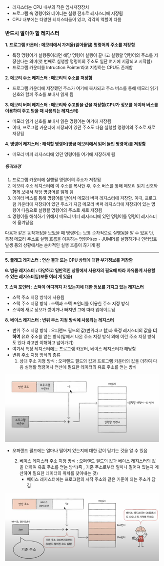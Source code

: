 - 레지스터는 CPU 내부의 작은 임시저장장치
- 프로그램 속 명령어와 데이터는 실행 전후로 레지스터에 저장됨
- CPU 내부에는 다양한 레지스터들이 있고, 각각의 역할이 다름

### 반드시 알아야 할 레지스터
**1. 프로그램 카운터 : 메모리에서 가져올(읽어들일) 명령어의 주소를 저장함**
- 특정 명령어가 실행중이라면 해당 명령어 실행이 끝나고 실행할 명령어의 주소를 저장한다는 의미(첫 번째로 실행할 명령어의 주소도 일단 여기에 저장되고 시작함)
- 프로그램 카운터를 Intruction Pointer라고 지칭하는 CPU도 존재함

**2. 메모리 주소 레지스터 : 메모리의 주소를 저장함**
- 프로그램 카운터에 저장했던 주소가 여기에 복사되고 주소 버스를 통해 메모리 읽기 신호와 함께 주소를 보내서 읽게 됨

**3. 메모리 버퍼 레지스터 : 메모리와 주고받을 값을 저장함(CPU가 정보를 데이터 버스를 이용하여 주고 받을 때 사용되는 레지스터)**
- 메모리 읽기 신호를 보내서 읽은 명령어는 여기에 저장됨
- 이때, 프로그램 카운터에 저장되어 있던 주소도 다음 실행할 명령어의 주소로 새로 저장됨 

**4. 명령어 레지스터 : 해석할 명령어(방금 메모리에서 읽어 들인 명령어)를 저장함**
- 메모리 버퍼 레지스터에 있던 명령어를 여기에 저장하게 됨
##### 동작과정
1. 프로그램 카운터에 실행될 명령어의 주소가 저장됨
2. 메모리 주소 레지스터에 이 주소를 복사한 후, 주소 버스를 통해 메모리 읽기 신호와 함께 보내서 해당 명령어를 읽게 됨
3. 데이터 버스를 통해 명령어를 받아서 메모리 버퍼 레지스터에 저장함. 이때, 프로그램 카운터에 저장되어 있던 주소가 지금 메모리 버퍼 레지스터에 저장되어 있는 명령어 다음으로 실행될 명령어의 주소로 새로 저장됨
4. 명령어를 해석하기 위해서 메모리 버퍼 레지스터에 있던 명령어를 명령어 레지스터에 옮겨담음

다음과 같은 동작과정을 보았을 때 명령어는 보통 순차적으로 실행됨을 알 수 있음
단, 특정 메모리 주소로 실행 흐름을 이동하는 명령어(ex - JUMP)를 실행하거나 인터럽트 발생 등의 상황에서는 순차적인 실행 흐름이 끊기게 됨
****
**5. 플래그 레지스터 : 연산 결과 또는 CPU 상태에 대한 부가정보를 저장함**

**6. 범용 레지스터 : 다양하고 일반적인 상황에서 사용자의 필요에 따라 자유롭게 사용할 수 있는 레지스터임(보통 여러 개 있음)**

**7. 스택 포인터 : 스택이 어디까지 차 있는지에 대한 정보를 가지고 있는 레지스터**
- 스택 주소 지정 방식에 사용됨
- 스택 주소 지정 방식 : 스택과 스택 포인터를 이용한 주소 지정 방식
- 스택에 새로 정보가 쌓이거나 빠지면 그에 따라 업데이트됨

**8. 베이스 레지스터 : 변위 주소 지정 방식에 사용되는 레지스터**
- 변위 주소 지정 방식 : 오퍼랜드 필드의 값(변위라고 함)과 특정 레지스터의 값을 **더하여** 유효 주소를 얻는 방식(앞에서 나온 주소 지정 방식 외에 이런 주소 지정 방식도 있다 라고만 이해하고 넘어가기)
- 여기서 특정 레지스터에는 프로그램 카운터, 베이스 레지스터가 해당함
- 변위 주소 지정 방식의 종류
	1. 상대 주소 지정 방식 : 오퍼랜드 필드의 값과 프로그램 카운터의 값을 더하여 다음 실행할 명령어나 연산에 필요한 데이터의 유효 주소를 얻는 방식

![](../../README_resources/Pasted%20image%2020240111095933.png)

- 오퍼랜드 필드에는 얼마나 떨어져 있는지에 대한 값이 담기는 것을 알 수 있음

	2.  베이스 레지스터 주소 지정 방식 : 오퍼랜드 필드의 값과 베이스 레지스터의 값을 더하여 유효 주소를 얻는 방식(즉 , 기준 주소로부터 얼마나 떨어져 있는지 계산하여 필요한 데이터의 위치를 찾아내는 것)
		- 베이스 레지스터에는 프로그램의 시작 주소와 같은 기준이 되는 주소가 담김
  
![](../../README_resources/Pasted%20image%2020240111100112.png)
